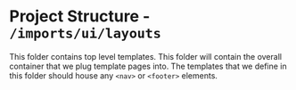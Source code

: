 # Project Structure - `/imports/ui/layouts`

This folder contains top level templates. This folder will contain the overall container that we plug template pages into. The templates that we define in this folder should house any `<nav>` or `<footer>` elements.